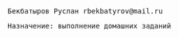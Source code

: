 <pre>Бекбатыров Руслан rbekbatyrov@mail.ru</pre>
<pre>Назначение: выполнение домашних заданий</pre>
